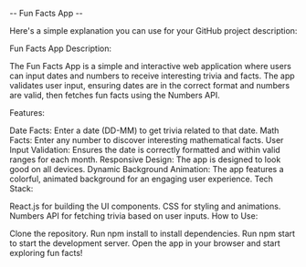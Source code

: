 -- Fun Facts App --



Here's a simple explanation you can use for your GitHub project description:

Fun Facts App
Description:

The Fun Facts App is a simple and interactive web application where users can input dates and numbers to receive interesting trivia and facts. The app validates user input, ensuring dates are in the correct format and numbers are valid, then fetches fun facts using the Numbers API.

Features:

Date Facts: Enter a date (DD-MM) to get trivia related to that date.
Math Facts: Enter any number to discover interesting mathematical facts.
User Input Validation: Ensures the date is correctly formatted and within valid ranges for each month.
Responsive Design: The app is designed to look good on all devices.
Dynamic Background Animation: The app features a colorful, animated background for an engaging user experience.
Tech Stack:

React.js for building the UI components.
CSS for styling and animations.
Numbers API for fetching trivia based on user inputs.
How to Use:

Clone the repository.
Run npm install to install dependencies.
Run npm start to start the development server.
Open the app in your browser and start exploring fun facts!
